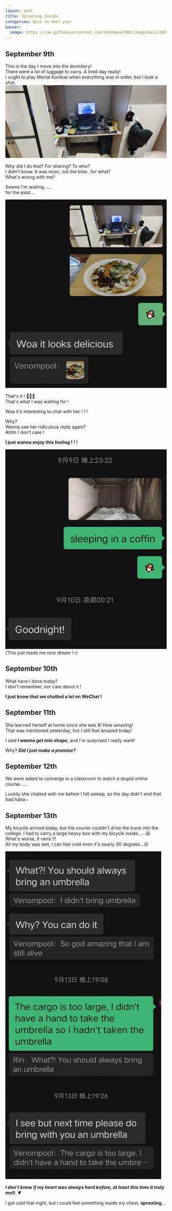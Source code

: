 ```yaml
---
layout: post
title: Sprouting Inside
categories: Nice to meet you!
banner:
  image: https://raw.githubusercontent.com/Venompool888/image/main/1697200412174.jpeg
---
```


## September 9th
This is the day I move into the dormitory!  
There were a lot of luggage to carry. A tired day really!  
I ought to play Mortal Kombat when everything was in order, but I took a shot.  
![](https://raw.githubusercontent.com/Venompool888/image/main/mmexport1697211979231.jpg)  
  
Why did I do that? For sharing? To who?  
I didn't know. It was noon, not the time...for what?  
What's wrong with me?  
  
Seems I'm waiting......  
for the exist...  
  
![](https://raw.githubusercontent.com/Venompool888/image/main/Screenshot_20231014_001130.jpg)  
  
That's it ! 🤘🤘🤘  
That's what I was waiting for !  
  
Woa it's interesting to chat with her ! ! !  
  
Why?  
Wanna see her ridiculous reply again?  
Ahhh I don't care !  
  
**I just wanna enjoy this feeling ! ! !**  

![](https://raw.githubusercontent.com/Venompool888/image/main/Screenshot_20231014_001919.jpg)  
(This just made me nice dream !~)  


## September 10th
What have I done today?  
I don't remember, nor care about it !  
  
**I just know that we chatted a lot on WeChat !**  


## September 11th
She learned herself at home since she was 8! How amazing!  
That was mentioned yesterday, but I still feel amazed today!  
  
I said ***I wanna get into shape***, and I'm surprised I really want!  

Why? ***Did I just make a promise?***  

## September 12th
We were asked to converge in a classroom to watch a stupid online course......  
  
Luckily she chatted with me before I fell asleep, so the day didn't end that bad haha~  

## September 13th
My bicycle arrived today, but the courier couldn't drive the truck into the college. I had to carry a large heavy box with my bicycle inside......😫  
What's worse, it rains !!!  
All my body was wet, I can feel cold even it's nearly 30 degrees...😣  
  
![](https://raw.githubusercontent.com/Venompool888/image/main/Screenshot_20231014_004307.jpg)  
  
***I don't know if my heart was always hard before, at least this time it truly melt. 💗***  

I got cold that night, but I could feel something inside my chest, **sprouting**...
